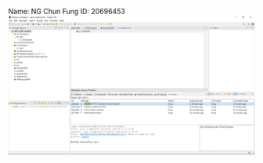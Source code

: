 Name: NG Chun Fung
ID: 20696453
![alt text](https://github.com/cfngai/comp3111-lab1-2021f/blob/master/image.png?raw=true)